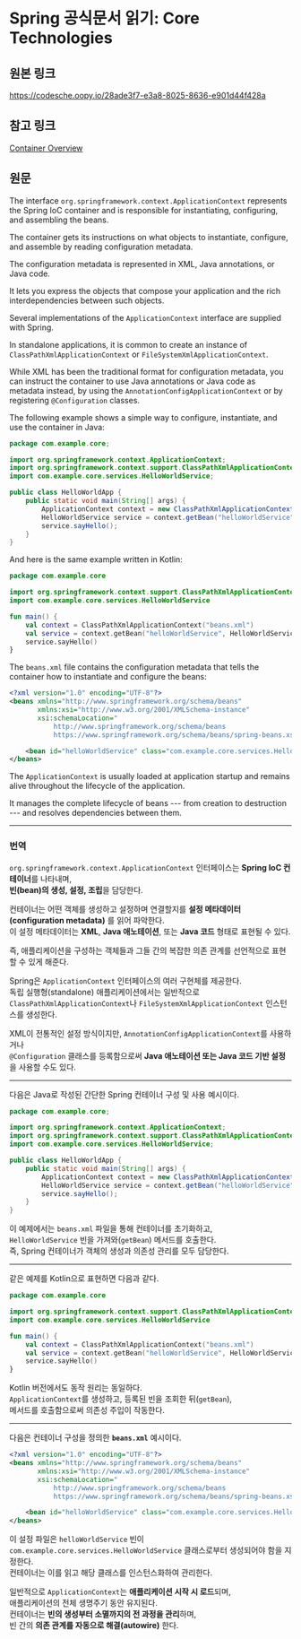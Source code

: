 # Spring 공식문서 읽기: Core Technologies

## 원본 링크
https://codesche.oopy.io/28ade3f7-e3a8-8025-8636-e901d44f428a

## 참고 링크
[Container Overview](https://docs.spring.io/spring-framework/reference/core/beans/basics.html)

## 원문

The interface `org.springframework.context.ApplicationContext`
represents the Spring IoC container and is responsible for
instantiating, configuring, and assembling the beans.

The container gets its instructions on what objects to instantiate,
configure, and assemble by reading configuration metadata.

The configuration metadata is represented in XML, Java annotations, or
Java code.

It lets you express the objects that compose your application and the
rich interdependencies between such objects.

Several implementations of the `ApplicationContext` interface are
supplied with Spring.

In standalone applications, it is common to create an instance of
`ClassPathXmlApplicationContext` or `FileSystemXmlApplicationContext`.

While XML has been the traditional format for configuration metadata,
you can instruct the container to use Java annotations or Java code as
metadata instead, by using the `AnnotationConfigApplicationContext` or
by registering `@Configuration` classes.

The following example shows a simple way to configure, instantiate, and
use the container in Java:

``` java
package com.example.core;

import org.springframework.context.ApplicationContext;
import org.springframework.context.support.ClassPathXmlApplicationContext;
import com.example.core.services.HelloWorldService;

public class HelloWorldApp {
    public static void main(String[] args) {
        ApplicationContext context = new ClassPathXmlApplicationContext("beans.xml");
        HelloWorldService service = context.getBean("helloWorldService", HelloWorldService.class);
        service.sayHello();
    }
}
```

And here is the same example written in Kotlin:

``` kotlin
package com.example.core

import org.springframework.context.support.ClassPathXmlApplicationContext
import com.example.core.services.HelloWorldService

fun main() {
    val context = ClassPathXmlApplicationContext("beans.xml")
    val service = context.getBean("helloWorldService", HelloWorldService::class.java)
    service.sayHello()
}
```

The `beans.xml` file contains the configuration metadata that tells the
container how to instantiate and configure the beans:

``` xml
<?xml version="1.0" encoding="UTF-8"?>
<beans xmlns="http://www.springframework.org/schema/beans"
       xmlns:xsi="http://www.w3.org/2001/XMLSchema-instance"
       xsi:schemaLocation="
           http://www.springframework.org/schema/beans
           https://www.springframework.org/schema/beans/spring-beans.xsd">

    <bean id="helloWorldService" class="com.example.core.services.HelloWorldService"/>
</beans>
```

The `ApplicationContext` is usually loaded at application startup and
remains alive throughout the lifecycle of the application.

It manages the complete lifecycle of beans --- from creation to
destruction --- and resolves dependencies between them.

------------------------------------------------------------------------

### 번역

`org.springframework.context.ApplicationContext` 인터페이스는 **Spring
IoC 컨테이너**를 나타내며,\
**빈(bean)의 생성, 설정, 조립**을 담당한다.

컨테이너는 어떤 객체를 생성하고 설정하며 연결할지를 **설정
메타데이터(configuration metadata)** 를 읽어 파악한다.\
이 설정 메타데이터는 **XML**, **Java 애노테이션**, 또는 **Java 코드**
형태로 표현될 수 있다.

즉, 애플리케이션을 구성하는 객체들과 그들 간의 복잡한 의존 관계를
선언적으로 표현할 수 있게 해준다.

Spring은 `ApplicationContext` 인터페이스의 여러 구현체를 제공한다.\
독립 실행형(standalone) 애플리케이션에서는 일반적으로\
`ClassPathXmlApplicationContext`나 `FileSystemXmlApplicationContext`
인스턴스를 생성한다.

XML이 전통적인 설정 방식이지만, `AnnotationConfigApplicationContext`를
사용하거나\
`@Configuration` 클래스를 등록함으로써 **Java 애노테이션 또는 Java 코드
기반 설정**을 사용할 수도 있다.

------------------------------------------------------------------------

다음은 Java로 작성된 간단한 Spring 컨테이너 구성 및 사용 예시이다.

``` java
package com.example.core;

import org.springframework.context.ApplicationContext;
import org.springframework.context.support.ClassPathXmlApplicationContext;
import com.example.core.services.HelloWorldService;

public class HelloWorldApp {
    public static void main(String[] args) {
        ApplicationContext context = new ClassPathXmlApplicationContext("beans.xml");
        HelloWorldService service = context.getBean("helloWorldService", HelloWorldService.class);
        service.sayHello();
    }
}
```

이 예제에서는 `beans.xml` 파일을 통해 컨테이너를 초기화하고,\
`HelloWorldService` 빈을 가져와(`getBean`) 메서드를 호출한다.\
즉, Spring 컨테이너가 객체의 생성과 의존성 관리를 모두 담당한다.

------------------------------------------------------------------------

같은 예제를 Kotlin으로 표현하면 다음과 같다.

``` kotlin
package com.example.core

import org.springframework.context.support.ClassPathXmlApplicationContext
import com.example.core.services.HelloWorldService

fun main() {
    val context = ClassPathXmlApplicationContext("beans.xml")
    val service = context.getBean("helloWorldService", HelloWorldService::class.java)
    service.sayHello()
}
```

Kotlin 버전에서도 동작 원리는 동일하다.\
`ApplicationContext`를 생성하고, 등록된 빈을 조회한 뒤(`getBean`),\
메서드를 호출함으로써 의존성 주입이 작동한다.

------------------------------------------------------------------------

다음은 컨테이너 구성을 정의한 **`beans.xml`** 예시이다.

``` xml
<?xml version="1.0" encoding="UTF-8"?>
<beans xmlns="http://www.springframework.org/schema/beans"
       xmlns:xsi="http://www.w3.org/2001/XMLSchema-instance"
       xsi:schemaLocation="
           http://www.springframework.org/schema/beans
           https://www.springframework.org/schema/beans/spring-beans.xsd">

    <bean id="helloWorldService" class="com.example.core.services.HelloWorldService"/>
</beans>
```

이 설정 파일은 `helloWorldService` 빈이
`com.example.core.services.HelloWorldService` 클래스로부터 생성되어야
함을 지정한다.\
컨테이너는 이를 읽고 해당 클래스를 인스턴스화하여 관리한다.

일반적으로 `ApplicationContext`는 **애플리케이션 시작 시 로드**되며,\
애플리케이션의 전체 생명주기 동안 유지된다.\
컨테이너는 **빈의 생성부터 소멸까지의 전 과정을 관리**하며,\
빈 간의 **의존 관계를 자동으로 해결(autowire)** 한다.
